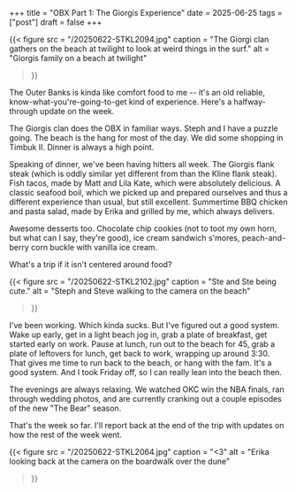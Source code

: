 +++
title = "OBX Part 1: The Giorgis Experience"
date = 2025-06-25
tags = ["post"]
draft = false
+++

{{< 
    figure src = "/20250622-STKL2094.jpg" 
    caption = "The Giorgi clan gathers on the beach at twilight to look at weird things in the surf." 
    alt = "Giorgis family on a beach at twilight"
>}}

The Outer Banks is kinda like comfort food to me -- it's an old reliable, know-what-you're-going-to-get kind of experience. Here's a halfway-through update on the week. 

The Giorgis clan does the OBX in familiar ways. Steph and I have a puzzle going. The beach is the hang for most of the day. We did some shopping in Timbuk II. Dinner is always a high point. 

Speaking of dinner, we've been having hitters all week. The Giorgis flank steak (which is oddly similar yet different from than the Kline flank steak). Fish tacos, made by Matt and Lila Kate, which were absolutely delicious. A classic seafood boil, which we picked up and prepared ourselves and thus a different experience than usual, but still excellent. Summertime BBQ chicken and pasta salad, made by Erika and grilled by me, which always delivers. 

Awesome desserts too. Chocolate chip cookies (not to toot my own horn, but what can I say, they're good), ice cream sandwich s'mores, peach-and-berry corn buckle with vanilla ice cream. 

What's a trip if it isn't centered around food? 

{{< 
    figure src = "/20250622-STKL2102.jpg" 
    caption = "Ste and Ste being cute." 
    alt = "Steph and Steve walking to the camera on the beach"
>}}

I've been working. Which kinda sucks. But I've figured out a good system. Wake up early, get in a light beach jog in, grab a plate of breakfast, get started early on work. Pause at lunch, run out to the beach for 45, grab a plate of leftovers for lunch, get back to work, wrapping up around 3:30. That gives me time to run back to the beach, or hang with the fam. It's a good system. And I took Friday off, so I can really lean into the beach then. 

The evenings are always relaxing. We watched OKC win the NBA finals, ran through wedding photos, and are currently cranking out a couple episodes of the new "The Bear" season. 

That's the week so far. I'll report back at the end of the trip with updates on how the rest of the week went. 

{{< 
    figure src = "/20250622-STKL2064.jpg" 
    caption = "<3" 
    alt = "Erika looking back at the camera on the boardwalk over the dune"
>}}